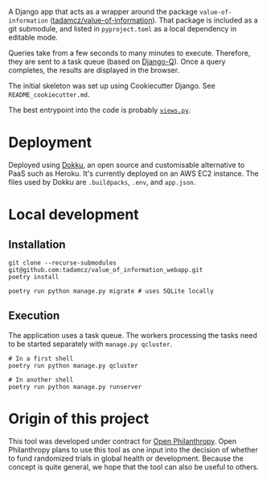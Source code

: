 A Django app that acts as a wrapper around the package `value-of-information` ([tadamcz/value-of-information](https://github.com/tadamcz/value-of-information)). That package is included as a git submodule, and listed in `pyproject.toml` as a local dependency in editable mode.

Queries take from a few seconds to many minutes to execute. Therefore, they are sent to a task queue (based on [Django-Q](https://github.com/Koed00/django-q)). Once a query completes, the results are displayed in the browser. 

The initial skeleton was set up using Cookiecutter Django. See `README_cookiecutter.md`.

The best entrypoint into the code is probably [`views.py`](value_of_information_webapp/views.py).

# Deployment

Deployed using [Dokku](https://github.com/dokku/dokku), an open source and customisable alternative to PaaS such as Heroku. It's currently deployed on an AWS EC2 instance. The files used by Dokku are `.buildpacks`, `.env`, and `app.json`.

# Local development

## Installation

```shell
git clone --recurse-submodules git@github.com:tadamcz/value_of_information_webapp.git
poetry install
```

```shell
poetry run python manage.py migrate # uses SQLite locally
```

## Execution

The application uses a task queue. The workers processing the tasks need to be started separately with `manage.py qcluster`.

```shell
# In a first shell
poetry run python manage.py qcluster

# In another shell
poetry run python manage.py runserver
```


# Origin of this project
This tool was developed under contract for [Open Philanthropy](https://www.openphilanthropy.org/). Open Philanthropy plans to use this tool as one input into the decision of whether to fund randomized trials in global health or development. Because the concept is quite general, we hope that the tool can also be useful to others.